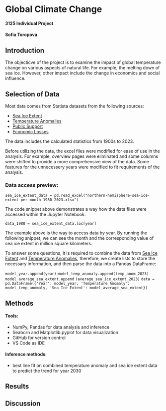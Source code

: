 # Global Climate Change
#### 3125 Individual Project
#### Sofia Toropova

## Introduction

The objecticve of the project is to examine the impact of global temperature change on various aspects of natural life. For example, the melting down of sea ice. However, other impact include the change in economics and social influence. 

## Selection of Data

Most data comes from Statista datasets from the following sources:
- 	[Sea Ice Extent](https://www.statista.com/statistics/1299082/northern-hemisphere-sea-ice-extent/)
- 	[Temperature Anomalies](https://www.statista.com/statistics/224893/land-and-ocean-temperature-anomalies-based-on-temperature-departure/)
- 	[Public Support](https://www.statista.com/statistics/1201071/climate-emergency-public-support-globally-by-country/)
- 	[Economic Losses](https://www.statista.com/statistics/818411/weather-catastrophes-causing-economic-losses-globally/)

The data includes the calculated statistics from 1900s to 2023. 

Before utilizing the data, the excel files were modified for ease of use in the analysis. For example, overview pages were eliminated and some columns were shifted to provide a more comprehensive view of the data. Some features for the unnecessery years were modified to fit requirements of the analysis.

### Data access preview:

`sea_ice_extent_data = pd.read_excel("northern-hemisphere-sea-ice-extent-per-month-1980-2023.xlsx")`

The code snippet above demonstrates a way how the data files were accessed within the Jupyter Notebook.

`data_1980 = sea_ice_extent_data.loc[year]` 

The example above is the way to access data by year. By running the following snippet, we can see the month and the corresponding value of sea ice extent in million square kilometers.

To answer some questions, it is required to combine the data from [Sea Ice Extent](https://www.statista.com/statistics/1299082/northern-hemisphere-sea-ice-extent/) and [Temperature Anomalies](https://www.statista.com/statistics/224893/land-and-ocean-temperature-anomalies-based-on-temperature-departure/), therefore, we create lists to store the necessary information, and then parse the data into a Pandas DataFrame:

`model_year.append(year)`
`model_temp_anomaly.append(temp_anom_2023)`
`model_average_sea_extent.append`
`(average_sea_ice_extent_2023)`
`data = pd.DataFrame({'Year': model_year, 'Temperature Anomaly': model_temp_anomaly, 'Sea Ice Extent': model_average_sea_extent})`

## Methods
#### Tools:
- NumPy, Pandas for data analysis and inference
- Seaborn and Matplotlib.pyplot for data visualization
- GitHub for version control
- VS Code as IDE

#### Inference methods:
- best line fit on combined temperature anomaly and sea ice extent data to predict the trend for year 2030

## Results

## Discussion